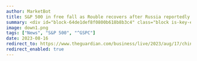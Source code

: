 ```yaml
---
author: MarketBot
title: S&P 500 in free fall as Rouble recovers after Russia reportedly turns screws on exporters
summary: <div id="block-64de1def8f0800b618b8b3c4" class="block is-key-event" data-block-contributor=""> <p class="block-time published-time"> <time datetime="2023-08-17T13:18:20.564Z">2.18pm <span class="timezone">BST</span></time> 
image: down1.png
tags: ["News", "S&P 500", "^GSPC"]
date: 2023-08-16
redirect_to: https://www.theguardian.com/business/live/2023/aug/17/china-slowdown-fears-rattle-markets-rouble-weakens-capital-controls-us-rates-business-live
redirect_enabled: true
---
```

